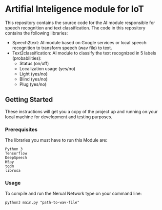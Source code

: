 # Artifial Inteligence module for IoT

This repository contains the source code for the AI module responsible for speech recognition and text classification.
The code in this repository contains the following libraries:
* Speech2text: AI module based on Google services or local speech recognition to transform speech (wav file) to text.
* Text2classification: AI module to classify the text recognized in 5 labels (probabilities):
	* Status (on/off)
	* Localization usage (yes/no)
	* Light (yes/no)
	* Blind (yes/no)
	* Plug (yes/no)

## Getting Started

These instructions will get you a copy of the project up and running on your local machine for development and testing purposes.

### Prerequisites

The libraries you must have to run this Module are:

```
Python 3
Tensorflow
DeepSpeech
H5py
tqdm
librosa
```

### Usage

To compile and run the Nerual Network type on your command line:

```
python3 main.py "path-to-wav-file"
```

